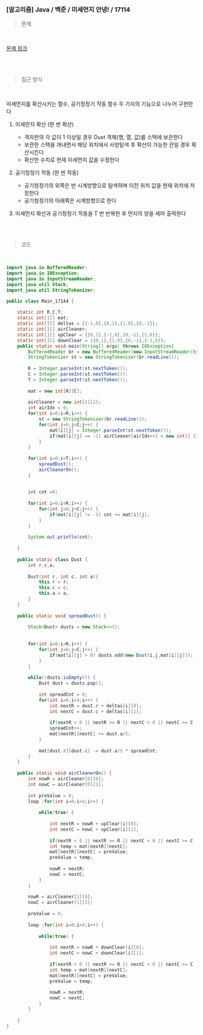 <h3>[알고리즘]  Java / 백준 / 미세먼지 안녕! / 17114 </h3>

> 문제
> 

<br>

[문제 링크](https://www.acmicpc.net/problem/17144)

<br>

<br>

> 접근 방식
> 

<br>

미세먼지를 확산시키는 함수, 공기청정기 작동 함수 두 가지의 기능으로 나누어 구현한다

1. 미세먼지 확산 (한 번 확산)
    - 격자판의 각 값이 1 이상일 경우 Dust 객체(행, 열, 값)를 스택에 보관한다
    - 보관한 스택을 꺼내면서 해당 위치에서 사방탐색 후 확산이 가능한 칸일 경우 확산시킨다
    - 확산한 수치로 현재 미세먼지 값을 수정한다

1. 공기청정기 작동 (한 번 작동)
    - 공기청정기의 위쪽은 반 시계방향으로 탐색하며 이전 위치 값을 현재 위치에 저장한다
    - 공기청정기의 아래쪽은 시계방향으로 한다

1. 미세먼지 확산과 공기청정기 작동을 T 번 반복한 후 먼지의 양을 세어 출력한다

<br>
<br>

> 코드
> 

<br>

```java
import java.io.BufferedReader;
import java.io.IOException;
import java.io.InputStreamReader;
import java.util.Stack;
import java.util.StringTokenizer;

public class Main_17144 {
	
	static int R,C,T;
	static int[][] mat;
	static int[][] deltas = {{-1,0},{0,1},{1,0},{0,-1}};
	static int[][] airCleaner;
	static int[][] upClear = {{0,1},{-1,0},{0,-1},{1,0}};
	static int[][] downClear = {{0,1},{1,0},{0,-1},{-1,0}};
	public static void main(String[] args) throws IOException{
		BufferedReader br = new BufferedReader(new InputStreamReader(System.in));
		StringTokenizer st = new StringTokenizer(br.readLine());
		
		R = Integer.parseInt(st.nextToken());
		C = Integer.parseInt(st.nextToken());
		T = Integer.parseInt(st.nextToken());
		
		mat = new int[R][C];
		
		airCleaner = new int[2][2];
		int airIdx = 0;
		for(int i=0;i<R;i++) {
			st = new StringTokenizer(br.readLine());
			for(int j=0;j<C;j++) {
				mat[i][j] = Integer.parseInt(st.nextToken());
				if(mat[i][j] == -1) airCleaner[airIdx++] = new int[] {i,j};
			}
		}
		
		for(int i=0;i<T;i++) {
			spreadDust();
			airCleanerOn();
		}
		
		
		int cnt =0;
		
		for(int i=0;i<R;i++) {
			for(int j=0;j<C;j++) {
				if(mat[i][j] != -1) cnt += mat[i][j];
			}
		}
		
		System.out.println(cnt);
		
	}
	
	public static class Dust {
		int r,c,a;
		
		Dust(int r, int c, int a){
			this.r = r;
			this.c = c;
			this.a = a;
		}
	}
	
	public static void spreadDust() {
		
		Stack<Dust> dusts = new Stack<>();
		
		
		for(int i=0;i<R;i++) {
			for(int j=0;j<C;j++) {
				if(mat[i][j] > 0) dusts.add(new Dust(i,j,mat[i][j]));
			}
		}
		
		while(!dusts.isEmpty()) {
			Dust dust = dusts.pop();
			
			int spreadCnt = 0;
			for(int i=0;i<4;i++) {
				int nextR = dust.r + deltas[i][0];
				int nextC = dust.c + deltas[i][1];
				
				if(nextR < 0 || nextR >= R || nextC < 0 || nextC >= C || mat[nextR][nextC] == -1) continue;
				spreadCnt++;
				mat[nextR][nextC] += dust.a/5;
			}
			
			mat[dust.r][dust.c] -= dust.a/5 * spreadCnt; 
		}
	}
	
	public static void airCleanerOn() {
		int nowR = airCleaner[0][0];
		int nowC = airCleaner[0][1];
		
		int preValue = 0;
		loop :for(int i=0;i<4;i++) {
			
			while(true) {
				
				int nextR = nowR + upClear[i][0];
				int nextC = nowC + upClear[i][1];
				
				if(nextR < 0 || nextR >= R || nextC < 0 || nextC >= C || mat[nextR][nextC] == -1) continue loop;
				int temp = mat[nextR][nextC];
				mat[nextR][nextC] = preValue;
				preValue = temp;
				
				nowR = nextR;
				nowC = nextC;
			}
		}
		
		nowR = airCleaner[1][0];
		nowC = airCleaner[1][1];
		
		preValue = 0;
		
		loop :for(int i=0;i<4;i++) {
			
			while(true) {
				
				int nextR = nowR + downClear[i][0];
				int nextC = nowC + downClear[i][1];
				
				if(nextR < 0 || nextR >= R || nextC < 0 || nextC >= C || mat[nextR][nextC] == -1) continue loop;
				int temp = mat[nextR][nextC];
				mat[nextR][nextC] = preValue;
				preValue = temp;
				
				nowR = nextR;
				nowC = nextC;
			}
		}
		
	}
}
```
